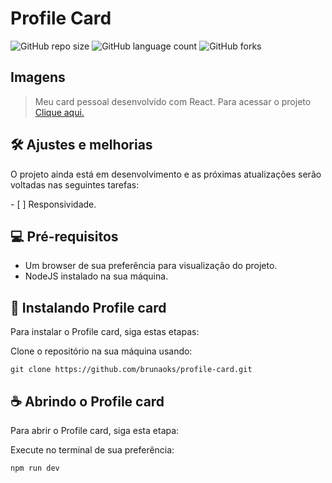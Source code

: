 # Profile Card

![GitHub repo size](https://img.shields.io/github/repo-size/brunaoks/profile-card?style=for-the-badge)
![GitHub language count](https://img.shields.io/github/languages/count/brunaoks/profile-card?style=for-the-badge)
![GitHub forks](https://img.shields.io/github/forks/brunaoks/profile-card?style=for-the-badge)

## Imagens

<!-- <div align="center">
<img src="#" width="450px" />
</div> -->

> Meu card pessoal desenvolvido com React. Para acessar o projeto <a href="https://brunaoks.github.io/profile-card/" target="_blank">Clique aqui.</a>

## 🛠️ Ajustes e melhorias

O projeto ainda está em desenvolvimento e as próximas atualizações serão voltadas nas seguintes tarefas:

- [ ] Responsividade.

## 💻 Pré-requisitos

- Um browser de sua preferência para visualização do projeto.
- NodeJS instalado na sua máquina.

## 🚀 Instalando Profile card

Para instalar o Profile card, siga estas etapas:

Clone o repositório na sua máquina usando:

```
git clone https://github.com/brunaoks/profile-card.git
```

## ☕ Abrindo o Profile card

Para abrir o Profile card, siga esta etapa:

Execute no terminal de sua preferência:

```
npm run dev
```
